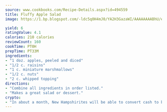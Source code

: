 ```yaml
---
source: www.cookbooks.com/Recipe-Details.aspx?id=494559
title: Fluffy Apple Salad
image: https://1.bp.blogspot.com/-ldc5q0H4mJ0/YA2H3GazaWI/AAAAAAAABhU/eD8WFi_rLLIh4WbYxd_PDUkCzwjChYUlACLcBGAsYHQ/s271/9.png

yield: 6
ratingValue: 4.1
calories: 210 calories
reviewCount: 160
cookTime: PT0H
prepTime: PT33M
ingredients:
- "1 doz. apples, peeled and diced"
- "1/2 c. raisins"
- "1 c. miniature marshmallows"
- "1/2 c. nuts"
- "2 c. whipped topping"
directions:
- "Combine all ingredients in order listed."
- "Makes a great salad or dessert."
crypto:
- "In about a month, New Hampshirites will be able to convert cash to bitcoins via new bitcoin ATMs popping up in the state."
---
```

